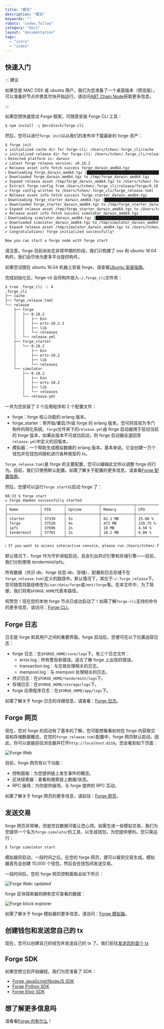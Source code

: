 ```yaml
---
title: "概览"
description: "概览"
keywords: ""
robots: "index,follow"
category: "docs"
layout: "documentation"
tags:
  - "intro"
  - "index"
---
```


## 快速入门

::: 建议

如果您是 MAC OSX 或 ubuntu 用户，我们为您准备了一个桌面版本（预览版），可以准备好节点并使其尽快开始运行。请访问[ABT Chain Node](../tools/abt_chain_node.md)获取更多信息。

:::

如果您想快速尝试 Forge 框架，可随意安装 Forge CLI 工具：

```bash
$ npm install -g @arcblock/forge-cli
```

然后，您可以进行`forge init`以从我们的发布中下载最新的 forge 资产：

```bash
$ forge init
✔ initialized cache dir for forge-cli: /Users/tchen/.forge_cli/cache
✔ initialized release dir for forge-cli: /Users/tchen/.forge_cli/release
ℹ Detected platform is: darwin
✔ Latest forge release version: v0.18.2
✔ Release asset info fetch success forge_darwin_amd64.tgz
ℹ Downloading forge_darwin_amd64.tgz |████████████████████████████████████████ 100% || 88.17/88.17 MB
✔ Downloaded forge_darwin_amd64.tgz to /tmp/forge_darwin_amd64.tgz
✔ Expand release asset /tmp/forge_darwin_amd64.tgz to /Users/tchen/.forge_cli/release/forge/0.18.2
✔ Extract forge config from /Users/tchen/.forge_cli/release/forge/0.18.2/lib/forge_sdk-0.17.0/priv/forge_release.toml
✔ Forge config written to /Users/tchen/.forge_cli/forge_release.toml
✔ Release asset info fetch success forge_starter_darwin_amd64.tgz
ℹ Downloading forge_starter_darwin_amd64.tgz |████████████████████████████████████████ 100% || 12.19/12.19 MB
✔ Downloaded forge_starter_darwin_amd64.tgz to /tmp/forge_starter_darwin_amd64.tgz
✔ Expand release asset /tmp/forge_starter_darwin_amd64.tgz to /Users/tchen/.forge_cli/release/forge_starter/0.18.2
✔ Release asset info fetch success simulator_darwin_amd64.tgz
ℹ Downloading simulator_darwin_amd64.tgz |████████████████████████████████████████ 100% || 18.81/18.81 MB
✔ Downloaded simulator_darwin_amd64.tgz to /tmp/simulator_darwin_amd64.tgz
✔ Expand release asset /tmp/simulator_darwin_amd64.tgz to /Users/tchen/.forge_cli/release/simulator/0.18.2
✔ Congratulations! forge initialized successfully!

Now you can start a forge node with forge start
```

请注意，forge 目前尚处在非常早期的阶段，我们只构建了 osx 和 ubuntu 16.04 构件。我们会尽快为更多平台提供构件。

如果您试图在 ubuntu 16.04 机器上安装 forge，请查看[Ubuntu 安装指南](../install/ubuntu.md)。

完成初始化后，forge-cli 会将构件放入`~/.forge_cli`文件夹：

```bash
$ tree .forge_cli -L 4
.forge_cli
├── cache
├── forge_release.toml
└── release
    ├── forge
    │   ├── 0.18.2
    │   │   ├── bin
    │   │   ├── erts-10.2.3
    │   │   ├── lib
    │   │   └── releases
    │   └── release.yml
    ├── forge_starter
    │   └── 0.18.2
    │       ├── bin
    │       ├── erts-10.2
    │       ├── lib
    │       └── releases
    └── simulator
        ├── 0.18.2
        │   ├── bin
        │   ├── erts-10.2
        │   ├── lib
        │   └── releases
        └── release.yml
```

一共为您安装了 3 个应用程序和 2 个配置文件：

- forge：forge 核心功能的 erlang 版本。
- forge_starter：带开始/重启/升级 forge 的 erlang 版本。您可将其视为专门构件的简化系统。`forge`文件夹下的`release.yml`由 forge 启动器用于启动当前的 forge 版本，如果此版本不可成功启动，则 forge 启动器会退回至`release.yml`中定义的旧版本。
- 模拟器：一个帮助生成模拟数据的 erlang 版本。基本来说，它会创建一万个钱包并在钱包间随机进行各种类型的 tx。

`forge_release.toml`是 forge 的主要配置，您可以编辑此文件以调整 forge 的行为。目前，我们只使用默认配置。如需了解关于配置的更多信息，请查看[Forge 配置指南](../core/configuration.md)。

然后，您便可以运行`forge start`以启动 forge 了：

```bash
08:33 $ forge start
✔ Forge daemon successfully started
┌───────────────┬──────────┬───────────────┬───────────────┬────────────────────┐
│ Name          │ PID      │ Uptime        │ Memory        │ CPU                │
├───────────────┼──────────┼───────────────┼───────────────┼────────────────────┤
│ starter       │ 37339    │ 5s            │ 82.1 MB       │ 25.00 %            │
│ forge         │ 37520    │ 4s            │ 473 MB        │ 139.75 %           │
│ ipfs          │ 37696    │ 2s            │ 18 MB         │ 4.50 %             │
│ tendermint    │ 37701    │ 2s            │ 18.2 MB       │ 6.00 %             │
└───────────────┴──────────┴───────────────┴───────────────┴────────────────────┘

ℹ If you want to access interactive console, please run /Users/tchen/.forge_cli/release/forge/0.18.2/bin/forge remote_console
```

默认情况下，forge 作为守护进程启动，且会引出共识引擎和存储引擎——目前，我们分别使用 tendermint/ipfs。

所有数据（共识 db、forge 状态 db、存储）、配置和日志存储于在`forge_release.toml`定义的路径中。默认情况下，其位于`~/.forge_release`下。您可随意将路径修改为`/var/data/forge`或`/mnt/forge`等。在本文件中，为了简便，我们将用`$FORGE_HOME`代表本路径。

祝贺您！现在您的本地 forge 节点已成功启动了！如需了解`forge-cli`支持的命令的更多信息，请访问：[Forge CLI](../tools/forge_cli.md)。

## Forge 日志

日志是 forge 和其用户之间的重要界面。forge 启动后，您便可在以下位置追踪日志：

- forge 日志：在`$FORGE_HOME/core/logs`下。有三个日志文件：
  - error.log：所有警告和错误。适合了解 forge 上出现的错误。
  - transaction.log：与交易处理相关的日志。
  - mempool.log：与 mempool 处理相关的日志。
- 共识日志：在`$FORGE_HOME/tendermint/logs`下。
- 存储日志：在`$FORGE_HOME/storage/logs`下。
- forge 应用程序日志：在`$FORGE_HOME/app/logs`下。

如需了解关于 forge 日志的详细信息，请查看：[Forge 日志](../core/log.md)。

## Forge 网页

现在，您对 forge 的启动有了基本的了解，您可能想看看如何在 forge 内获取交易和存储数据概览。在您的`forge_release.toml`配置中，forge 网页默认启动，因此，你可以直接前往浏览器并打开`http://localhost:8210`。您会看到如下页面：

![Forge Web](../assets/images/forge_web.jpg)

目前，forge 网页有以下功能：

- 控制面板：为您提供链上发生事件的概览。
- 区块探索器：查看和搜索链上数据/状态。
- RPC 操场：为你提供操场，与 forge 提供的 RPC 互动。

如需了解关于 forge 网页的更多信息，请前往：[Forge 网页](../tools/forge_web.md)。

## 发送交易

forge 网页非常棒，但是空白数据可能让您心烦。如需生成一些模拟交易，我们为您提供一个名为`forge-simulator`的工具，以生成钱包，为您提供便利。您只需运行：

```bash
$ forge simulator start
```

模拟器将启动，一段时间之后，在您的 forge 网页，便可以看到交易生成。模拟器首先会创建 10,000 个钱包，然后会在钱包间发送交易。

一段时间后，您的 forge 网页控制面板会如下所示：

![Forge Web: updated](../../assets/images/forge_web1.jpg)

forge 区块探索器则拥有您可查看的数据：

![Forge block explorer](../../assets/images/forge_explorer.jpg)

如需了解关于 forge 模拟器的更多信息，请访问：[Forge 模拟器](../tools/forge_simulator.md)。

## 创建钱包和发送您自己的 tx

现在，您可以创建自己的钱包并发送自己的 tx 了。我们前往[发送您的首个 tx](./transaction.md)

## Forge SDK

如果您想立刻开始编程，我们为您准备了 SDK：

- [Forge JavaScript/NodeJS SDK](../sdk/javascript.md)
- [Forge Python SDK](../sdk/python.md)
- [Forge Elixir SDK](../sdk/elixir.md)

## 想了解更多信息吗

请看看[Forge 内有什么](./inside-forge.md)！

<!--stackedit_data:
eyJoaXN0b3J5IjpbMTI5NzA1NzkxOSwzNDkwMjQ5NjMsMjA3MT
A3ODI0MiwtMTg5NjM5MDA0NywtMTA1ODExMjk2NiwtMTE5NjM0
MTkyNCwxMTMzMTQyOTk3LC03MTk4MDg3NjgsMTg3MDEwNTgxNi
wyMDE4OTYxMzEwLDgyMzYzMDEyXX0=
-->
